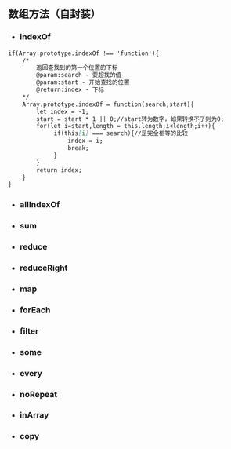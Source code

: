 ## 数组方法（自封装）

* ### indexOf

```markdown
if(Array.prototype.indexOf !== 'function'){
    /*
        返回查找到的第一个位置的下标
        @param:search - 要超找的值
        @param:start - 开始查找的位置
        @return:index - 下标
    */
    Array.prototype.indexOf = function(search,start){
        let index = -1;
        start = start * 1 || 0;//start转为数字，如果转换不了则为0;
        for(let i=start,length = this.length;i<length;i++){
             if(this[i] === search){//是完全相等的比较
                 index = i;
                 break;
             }   
        }
        return index;
    }
} 
```

* ### allIndexOf
* ### sum
* ### reduce
* ### reduceRight
* ### map
* ### forEach
* ### filter
* ### some
* ### every
* ### noRepeat
* ### inArray
* ### copy



